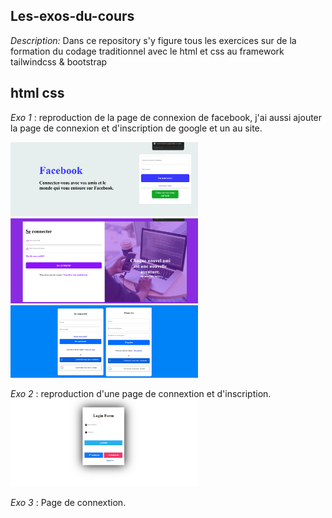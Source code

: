 ## Les-exos-du-cours
*Description:* Dans ce repository s'y figure tous les exercices sur de la formation du codage traditionnel avec le html et css au framework tailwindcss & bootstrap

## html css
*Exo 1* : reproduction de la page de connexion de facebook, j'ai aussi ajouter la page de connexion et d'inscription de google et un au site.  

<img src="/exo_jeudi_22-5/Rendus/facebook.png" alt="dd" width="300" heigth="200" />
<img src="/exo_jeudi_22-5/Rendus/pcm2.png" alt="dd" width="300" heigth="200" />
<img src="/exo_jeudi_22-5/Rendus/pcm3.png" alt="dd" width="300" heigth="200" />

*Exo 2* : reproduction d'une page de connextion et d'inscription.
<img src="/exo_vendredi_23-5/exo_1/rendu/p-connexion m1.png" alt="dd" width="300" heigth="200" />

*Exo 3* : Page de connextion.
